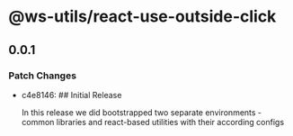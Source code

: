 # @ws-utils/react-use-outside-click

## 0.0.1

### Patch Changes

- c4e8146: ## Initial Release

  In this release we did bootstrapped two separate environments - common libraries and react-based utilities with their according configs
